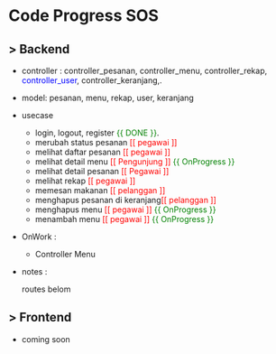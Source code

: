 # Code Progress SOS

## > Backend

- controller : controller_pesanan, controller_menu, controller_rekap, <span style="color:blue">controller_user</span>, controller_keranjang,.

- model: pesanan, menu, rekap, user, keranjang

- usecase

    - login, logout, register <span style="color:green">{{ DONE }}</span>.
    - merubah status pesanan <span style="color:red">[[ pegawai ]]</span>
    - melihat daftar pesanan <span style="color:red">[[ pegawai ]]</span>
    - melihat detail menu <span style="color:red">[[ Pengunjung ]]</span> <span style="color:green">{{ OnProgress }}</span>
    - melihat detail pesanan <span style="color:red">[[ Pegawai ]]</span>
    - melihat rekap <span style="color:red">[[ pegawai ]]</span>
    - memesan makanan <span style="color:red">[[ pelanggan ]]</span>
    - menghapus pesanan di keranjang<span style="color:red">[[ pelanggan ]]</span>
    - menghapus menu <span style="color:red">[[ pegawai ]]</span> <span style="color:green">{{ OnProgress }}</span>
    - menambah menu <span style="color:red">[[ pegawai ]]</span> <span style="color:green">{{ OnProgress }}</span>

- OnWork :
    - Controller Menu

- notes :
    
    routes belom

## > Frontend

- coming soon